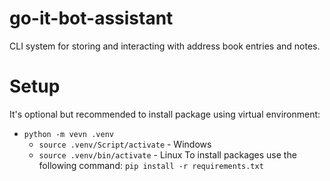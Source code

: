 # go-it-bot-assistant

CLI system for storing and interacting with address book entries and notes.

# Setup
It's optional but recommended to install package using virtual environment: 
- `python -m vevn .venv`
	- `source .venv/Script/activate` - Windows
	- `source .venv/bin/activate` - Linux
To install packages use the following command: `pip install -r requirements.txt`